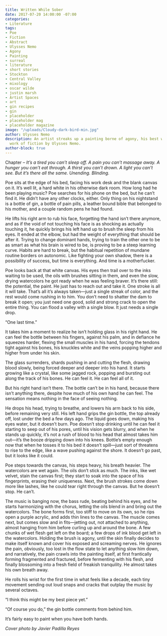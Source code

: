 ```yaml
---
title: Written While Sober
date: 2017-07-20 14:00:00 -07:00
categories:
- Literature
tags:
- Poe
- Fiction
- Abstract
- Ulysses Nemo
- Agony
- Painting
- surreal
- literature
- short stories
- Stockton
- Central Valley
- mixology
- oscar wilde
- justin marsh
- Artist Spaces
- art
- gin recipes
- gin
- placeholder
- placeholder mag
- placeholder magazine
image: "/uploads/Cloudy-dark-bird-min.jpg"
author: Ulysses Nemo
description: An artist streaks up a painting borne of agony, his best work yet. A
  work of fiction by Ulysses Nemo.
author-block: true
---
```


Chapter –
*It’s a tired you can’t sleep off. A pain you can’t massage away. A hunger you can’t eat through. A thirst you can’t drown. A light you can’t see. But it’s there all the same. Unending. Blinding.*

Poe sits at the edge of his bed, facing his work desk and the blank canvas on it. It’s well lit, a hard white in his otherwise dark room. How long had he been playing music? Poe searches for his phone on the bed, but he can’t find it. He didn’t have any other clocks, either. Only thing on his nightstand is a bottle of gin, a bottle of pain pills, a leather bound bible that belonged to his mother, and a couple random pens he had found.

He lifts his right arm to rub his face, forgetting the hand isn’t there anymore, and as if the void of not touching his face is as shocking as actually touching it, he quickly brings his left hand up to brush the sleep from his eyes. It ended at the elbow, but had the weight of everything that should be after it. Trying to change dominant hands, trying to train the other one to be as smart as what his brain is wired to be, is proving to be a steep learning curve. Habits are hard to break, but the habitual repetition of mundane routine borders on autonomic. Like fighting your own shadow, there is a possibility of success, but time is everything. And time is a motherfucker.

Poe looks back at that white canvas. His eyes then trail over to the inks waiting to be used, the oils with brushes sitting in them, and even the slow, drying watercolors he got ready when he was feeling braver. It’s there still: the potential, the paint. He just has to reach out and take it. One stroke is all it will take. That’s all it’s always taken—just a single streak of color, and the rest would come rushing in to him. You don’t need to shatter the dam to break it open; you just need one good, solid and strong crack to open the entire thing. You can flood a valley with a single blow. It just needs a single drop.
 
“One last time.”

It takes him a moment to realize he isn’t holding glass in his right hand. He can feel the bottle between his fingers, against his palm, and in defiance he squeezes harder, flexing the small muscles in his hand, forcing the tendons tight against his bones, his knuckles white and the veins popping higher and higher from under his skin.

The glass surrenders, shards pushing in and cutting the flesh, drawing blood slowly, being forced deeper and deeper into his hand. It starts growing like a crystal, like some jagged rock, popping and bursting out along the track of his bones. He can feel it. He can feel all of it. 

But his right hand isn’t there. The bottle can’t be in his hand, because there isn’t anything there, despite how much of his own hand he can feel. The sensation means nothing in the face of seeing nothing.

He drops his head, trying to breathe, and lowers his arm back to his side, before remaining very still. His left hand grips the gin bottle, the top already off, lost under the bed a few days ago. The liquid goes down, making his eyes water, but it doesn’t burn. Poe doesn’t stop drinking until he can feel it starting to seep out of his pores, until his vision gets blurry, and when he stands up quickly, it’s not a rush of blood to his head that almost takes him out—it’s the booze dripping down into his knees. Bottle’s empty enough now that when he tosses it to his bed it doesn’t spill—just sort of threatens to rise to the edge, like a wave pushing against the shore. It doesn’t go past, but it looks like it could.

Poe steps towards the canvas, his steps heavy, his breath heavier. The watercolors are wet again. The oils don’t stick as much. The inks, like wet velvet, stain the canvas first; they start to soak into the space of his fingerprints, erasing their uniqueness. Next, the brush strokes come down more like lashes, like he could tear right through the canvas. But he doesn’t stop. He can’t.

The music is banging now, the bass rude, beating behind his eyes, and he starts harmonizing with the chorus, letting the oils blend in and bring out the watercolors. The bone forms first, too stiff to move on its own, so he rips open a purple acrylic, and adds thin lines to the canvas. The muscle comes next, but comes slow and in fits—jetting out, not attached to anything, almost hanging from him before curling up and around the bone. A few chunks of wet flesh get left on the board; a few drops of ink blood get left in the watercolors. Holding the brush is agony, until the skin finally decides to make itself known and cover his exposed and screaming nerves. He ignores the pain, obviously, too lost in the flow state to let anything slow him down, and narratively, the pain crawls into the painting itself,  at first frantically forming fragmented and fractured, before fermenting with his flesh, and finally blossoming into a fresh field of freakish tranquility. He almost takes his own breath away.

He rolls his wrist for the first time in what feels like a decade, each tiny movement sending out loud snaps and cracks that outplay the music by several octaves.

“I think this might be my best piece yet.”

“Of course you do,” the gin bottle comments from behind him.

It’s fairly easy to paint when you have both hands.


*Cover photo by Javier Padilla Reyes*